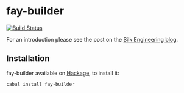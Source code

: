 # fay-builder

[![Build Status](https://travis-ci.org/silkapp/fay-builder.svg?branch=master)](https://travis-ci.org/silkapp/fay-builder)

For an introduction please see the post on the [Silk Engineering blog](http://engineering.silk.co/post/82777010096/writing-admin-interfaces-with-fay-using-fay-builder).

## Installation

fay-builder available on [Hackage](http://hackage.haskell.org/package/fay-builder), to install it:

```shell
cabal install fay-builder
```
